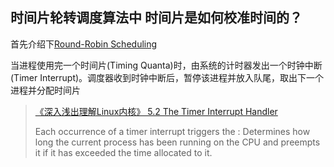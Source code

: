 ## 时间片轮转调度算法中 时间片是如何校准时间的？

首先介绍下[Round-Robin Scheduling](https://en.wikipedia.org/wiki/Round-robin_scheduling)

当进程使用完一个时间片(Timing Quanta)时，由系统的计时器发出一个时钟中断(Timer Interrupt)。调度器收到时钟中断后，暂停该进程并放入队尾，取出下一个进程并分配时间片

> [《深入浅出理解Linux内核》 5.2 The Timer Interrupt Handler](https://www.oreilly.com/library/view/understanding-the-linux/0596000022/0596000022_ch05-5-fm2xml.html) 
> 
> Each occurrence of a timer interrupt triggers the : Determines how long the current process has been running on the CPU and preempts it if it has exceeded the time allocated to it.

